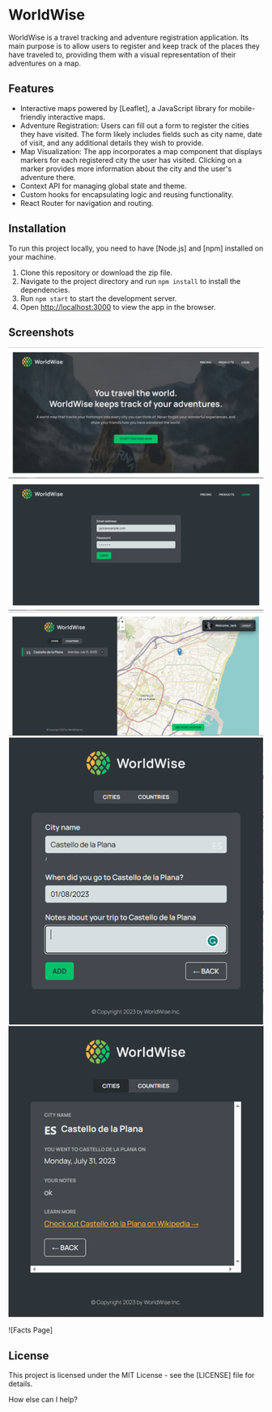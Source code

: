 # WorldWise

WorldWise is a travel tracking and adventure registration application. Its main purpose is to allow users to register and keep track of the places they have traveled to, providing them with a visual representation of their adventures on a map.

## Features

- Interactive maps powered by [Leaflet], a JavaScript library for mobile-friendly interactive maps.
- Adventure Registration: Users can fill out a form to register the cities they have visited. The form likely includes fields such as city name, date of visit, and any additional details they wish to provide.
- Map Visualization: The app incorporates a map component that displays markers for each registered city the user has visited. Clicking on a marker provides more information about the city and the user's adventure there.
- Context API for managing global state and theme.
- Custom hooks for encapsulating logic and reusing functionality.
- React Router for navigation and routing.

## Installation

To run this project locally, you need to have [Node.js] and [npm] installed on your machine.

1. Clone this repository or download the zip file.
2. Navigate to the project directory and run `npm install` to install the dependencies.
3. Run `npm start` to start the development server.
4. Open [http://localhost:3000](http://localhost:3000) to view the app in the browser.

## Screenshots

![Home](./WorldWise_screenshots/home.PNG)
![Form](./WorldWise_screenshots/login.PNG)
![App](./WorldWise_screenshots/main.PNG)
![Form](./WorldWise_screenshots/form.PNG)
![Cities](./WorldWise_screenshots/cities.PNG)

![Facts Page]

## License

This project is licensed under the MIT License - see the [LICENSE] file for details.

How else can I help?
